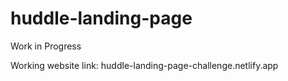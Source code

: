 # huddle-landing-page

Work in Progress

Working website link: huddle-landing-page-challenge.netlify.app
